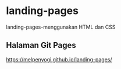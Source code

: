 # landing-pages
landing-pages-menggunakan HTML dan CSS

## Halaman Git Pages
https://melpenyogi.github.io/landing-pages/
